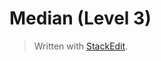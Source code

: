 # Median (Level 3)




> Written with [StackEdit](https://stackedit.io/).
<!--stackedit_data:
eyJoaXN0b3J5IjpbNDU5Njc2MjIzXX0=
-->